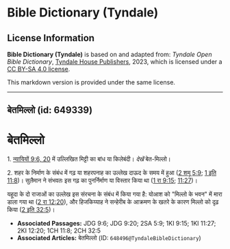 # Bible Dictionary (Tyndale)

## License Information

**Bible Dictionary (Tyndale)** is based on and adapted from: _Tyndale Open Bible Dictionary_, [Tyndale House Publishers](https://tyndaleopenresources.com/), 2023, which is licensed under a [CC BY-SA 4.0 license](https://creativecommons.org/licenses/by-sa/4.0/legalcode.en).

This markdown version is provided under the same license.



--------------------------------

## बेतमिल्लो (id: 649339)

बेतमिल्लो
=========

1\. [न्यायियों 9:6, 20](https://ref.ly/Judg9:6,Judg9:20) में उल्लिखित मिट्टी का बांध या किलेबंदी। *देखें* बेत\-मिल्लो।

2\. शहर के निर्माण के संबंध में गढ़ या शहरपनाह का उल्लेख दाऊद के समय में हुआ ([2 शमू 5:9](https://ref.ly/2Sam5:9); [1 इति 11:8](https://ref.ly/1Chr11:8))। सुलैमान ने संभवतः इस गढ़ का पुनर्निर्माण या विस्तार किया था ([1 रा 9:15](https://ref.ly/1Kgs9:15); [11:27](https://ref.ly/1Kgs11:27))।

यहूदा के दो राजाओं का उल्लेख इस संरचना के संबंध में किया गया है: योआश को "मिल्लो के भवन" में मारा डाला गया था ([2 रा 12:20](https://ref.ly/2Kgs12:20)), और हिजकिय्याह ने सन्हेरीब के आक्रमण के खतरे के कारण मिल्लो को दृढ़ किया ([2 इति 32:5](https://ref.ly/2Chr32:5))।

* **Associated Passages:** JDG 9:6; JDG 9:20; 2SA 5:9; 1KI 9:15; 1KI 11:27; 2KI 12:20; 1CH 11:8; 2CH 32:5
* **Associated Articles:** बेतमिल्लो (ID: `648496@TyndaleBibleDictionary`)

